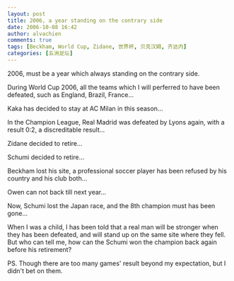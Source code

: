 ```yaml
---
layout: post
title: 2006, a year standing on the contrary side
date: 2006-10-08 16:42
author: alvachien
comments: true
tags: [Beckham, World Cup, Zidane, 世界杯, 贝克汉姆, 齐达内]
categories: [五洲足坛]
---
```

2006, must be a year which always standing on the contrary side.
 
During World Cup 2006, all the teams which I will perferred to have been defeated, such as England, Brazil, France...

Kaka has decided to stay at AC Milan in this season...

In the Champion League, Real Madrid was defeated by Lyons again, with a result 0:2, a discreditable result...

Zidane decided to retire...

Schumi decided to retire...

Beckham lost his site, a professional soccer player has been refused by his country and his club both...

Owen can not back till next year...

Now, Schumi lost the Japan race, and the 8th champion must has been gone...
 
When I was a child, I has been told that a real man will be stronger when they has been defeated, and will stand up on the same site where they fell. But who can tell me, how can the Schumi won the champion back again before his retirement?
 
PS. Though there are too many games' result beyond my expectation, but I didn't bet on them.

